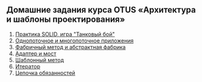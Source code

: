 ## Домашние задания курса OTUS «Архитектура и шаблоны проектирования»
1) [Практика SOLID, игра "Танковый бой"](./hw01)
2) [Однопоточное и многопоточное приложения](./hw02)
3) [Фабричный метод и абстрактная фабрика](./hw04)
5) [Адаптер и мост](./hw05)
6) [Шаблонный метод](./hw06)
7) [Итератор](./hw07)
8) [Цепочка обязанностей](./hw08)
